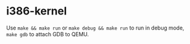 # i386-kernel
Use
```make && make run```
or
```make debug && make run```
to run in debug mode,
```make gdb```
to attach GDB to QEMU.
